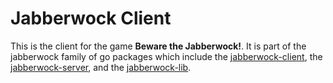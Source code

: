 # Jabberwock Client

This is the client for the game **Beware the Jabberwock!**. It is part of the jabberwock family of go packages which include the [jabberwock-client](https://github.com/gragas/jabberwock-client), the [jabberwock-server](https://github.com/gragas/jabberwock-server), and the [jabberwock-lib](https://github.com/gragas/jabberwock-lib).